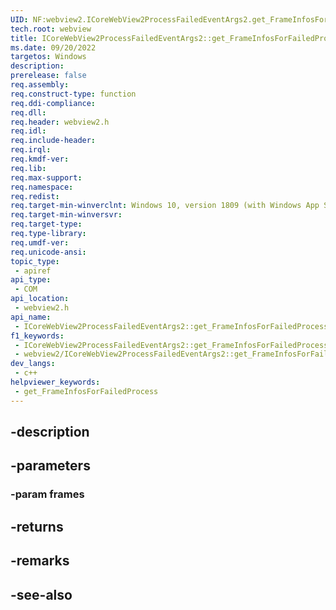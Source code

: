 ```yaml
---
UID: NF:webview2.ICoreWebView2ProcessFailedEventArgs2.get_FrameInfosForFailedProcess
tech.root: webview
title: ICoreWebView2ProcessFailedEventArgs2::get_FrameInfosForFailedProcess
ms.date: 09/20/2022
targetos: Windows
description: 
prerelease: false
req.assembly: 
req.construct-type: function
req.ddi-compliance: 
req.dll: 
req.header: webview2.h
req.idl: 
req.include-header: 
req.irql: 
req.kmdf-ver: 
req.lib: 
req.max-support: 
req.namespace: 
req.redist: 
req.target-min-winverclnt: Windows 10, version 1809 (with Windows App SDK 1.1 or later)
req.target-min-winversvr: 
req.target-type: 
req.type-library: 
req.umdf-ver: 
req.unicode-ansi: 
topic_type:
 - apiref
api_type:
 - COM
api_location:
 - webview2.h
api_name:
 - ICoreWebView2ProcessFailedEventArgs2::get_FrameInfosForFailedProcess
f1_keywords:
 - ICoreWebView2ProcessFailedEventArgs2::get_FrameInfosForFailedProcess
 - webview2/ICoreWebView2ProcessFailedEventArgs2::get_FrameInfosForFailedProcess
dev_langs:
 - c++
helpviewer_keywords:
 - get_FrameInfosForFailedProcess
---
```


## -description

## -parameters

### -param frames

## -returns

## -remarks

## -see-also

